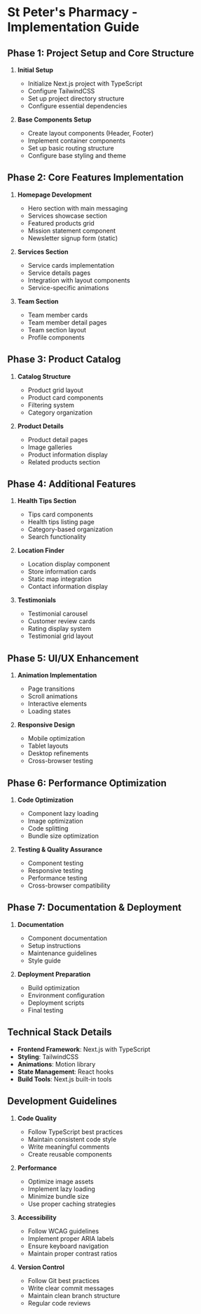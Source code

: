 # St Peter's Pharmacy - Implementation Guide

## Phase 1: Project Setup and Core Structure
1. **Initial Setup**
   - Initialize Next.js project with TypeScript
   - Configure TailwindCSS
   - Set up project directory structure
   - Configure essential dependencies

2. **Base Components Setup**
   - Create layout components (Header, Footer)
   - Implement container components
   - Set up basic routing structure
   - Configure base styling and theme

## Phase 2: Core Features Implementation
1. **Homepage Development**
   - Hero section with main messaging
   - Services showcase section
   - Featured products grid
   - Mission statement component
   - Newsletter signup form (static)

2. **Services Section**
   - Service cards implementation
   - Service details pages
   - Integration with layout components
   - Service-specific animations

3. **Team Section**
   - Team member cards
   - Team member detail pages
   - Team section layout
   - Profile components

## Phase 3: Product Catalog
1. **Catalog Structure**
   - Product grid layout
   - Product card components
   - Filtering system
   - Category organization

2. **Product Details**
   - Product detail pages
   - Image galleries
   - Product information display
   - Related products section

## Phase 4: Additional Features
1. **Health Tips Section**
   - Tips card components
   - Health tips listing page
   - Category-based organization
   - Search functionality

2. **Location Finder**
   - Location display component
   - Store information cards
   - Static map integration
   - Contact information display

3. **Testimonials**
   - Testimonial carousel
   - Customer review cards
   - Rating display system
   - Testimonial grid layout

## Phase 5: UI/UX Enhancement
1. **Animation Implementation**
   - Page transitions
   - Scroll animations
   - Interactive elements
   - Loading states

2. **Responsive Design**
   - Mobile optimization
   - Tablet layouts
   - Desktop refinements
   - Cross-browser testing

## Phase 6: Performance Optimization
1. **Code Optimization**
   - Component lazy loading
   - Image optimization
   - Code splitting
   - Bundle size optimization

2. **Testing & Quality Assurance**
   - Component testing
   - Responsive testing
   - Performance testing
   - Cross-browser compatibility

## Phase 7: Documentation & Deployment
1. **Documentation**
   - Component documentation
   - Setup instructions
   - Maintenance guidelines
   - Style guide

2. **Deployment Preparation**
   - Build optimization
   - Environment configuration
   - Deployment scripts
   - Final testing

## Technical Stack Details
- **Frontend Framework**: Next.js with TypeScript
- **Styling**: TailwindCSS
- **Animations**: Motion library
- **State Management**: React hooks
- **Build Tools**: Next.js built-in tools

## Development Guidelines
1. **Code Quality**
   - Follow TypeScript best practices
   - Maintain consistent code style
   - Write meaningful comments
   - Create reusable components

2. **Performance**
   - Optimize image assets
   - Implement lazy loading
   - Minimize bundle size
   - Use proper caching strategies

3. **Accessibility**
   - Follow WCAG guidelines
   - Implement proper ARIA labels
   - Ensure keyboard navigation
   - Maintain proper contrast ratios

4. **Version Control**
   - Follow Git best practices
   - Write clear commit messages
   - Maintain clean branch structure
   - Regular code reviews
